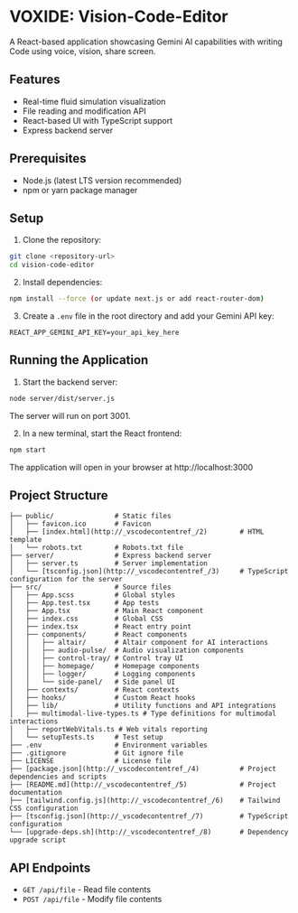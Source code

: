 # VOXIDE: Vision-Code-Editor

A React-based application showcasing Gemini AI capabilities with writing Code using voice, vision, share screen.

## Features

- Real-time fluid simulation visualization
- File reading and modification API
- React-based UI with TypeScript support
- Express backend server

## Prerequisites

- Node.js (latest LTS version recommended)
- npm or yarn package manager

## Setup

1. Clone the repository:
```sh
git clone <repository-url>
cd vision-code-editor
```

2. Install dependencies:
```sh
npm install --force (or update next.js or add react-router-dom)
```

3. Create a `.env` file in the root directory and add your Gemini API key:
```
REACT_APP_GEMINI_API_KEY=your_api_key_here
```

## Running the Application

1. Start the backend server:
```sh
node server/dist/server.js
```
The server will run on port 3001.

2. In a new terminal, start the React frontend:
```sh
npm start
```
The application will open in your browser at http://localhost:3000

## Project Structure
```
├── public/               # Static files
│   ├── favicon.ico       # Favicon
│   ├── [index.html](http://_vscodecontentref_/2)        # HTML template
│   └── robots.txt        # Robots.txt file
├── server/               # Express backend server
│   ├── server.ts         # Server implementation
│   └── [tsconfig.json](http://_vscodecontentref_/3)     # TypeScript configuration for the server
├── src/                  # Source files
│   ├── App.scss          # Global styles
│   ├── App.test.tsx      # App tests
│   ├── App.tsx           # Main React component
│   ├── index.css         # Global CSS
│   ├── index.tsx         # React entry point
│   ├── components/       # React components
│   │   ├── altair/       # Altair component for AI interactions
│   │   ├── audio-pulse/  # Audio visualization components
│   │   ├── control-tray/ # Control tray UI
│   │   ├── homepage/     # Homepage components
│   │   ├── logger/       # Logging components
│   │   └── side-panel/   # Side panel UI
│   ├── contexts/         # React contexts
│   ├── hooks/            # Custom React hooks
│   ├── lib/              # Utility functions and API integrations
│   ├── multimodal-live-types.ts # Type definitions for multimodal interactions
│   ├── reportWebVitals.ts # Web vitals reporting
│   └── setupTests.ts     # Test setup
├── .env                  # Environment variables
├── .gitignore            # Git ignore file
├── LICENSE               # License file
├── [package.json](http://_vscodecontentref_/4)          # Project dependencies and scripts
├── [README.md](http://_vscodecontentref_/5)             # Project documentation
├── [tailwind.config.js](http://_vscodecontentref_/6)    # Tailwind CSS configuration
├── [tsconfig.json](http://_vscodecontentref_/7)         # TypeScript configuration
└── [upgrade-deps.sh](http://_vscodecontentref_/8)       # Dependency upgrade script
```

## API Endpoints

- `GET /api/file` - Read file contents
- `POST /api/file` - Modify file contents

